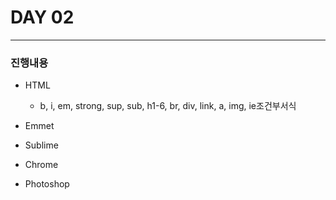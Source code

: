 # DAY 02
<hr/>

### 진행내용
* HTML 
  * b, i, em, strong, sup, sub, h1-6, br, div, link, a, img, ie조건부서식
* Emmet 

* Sublime 

* Chrome 

* Photoshop 
